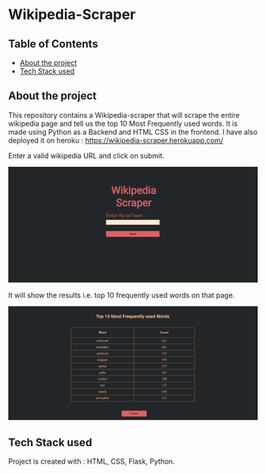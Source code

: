 # Wikipedia-Scraper
## Table of Contents
* [About the project](#about-the-project)
* [Tech Stack used](#tech-stack-used)

## About the project
This repository contains a Wikipedia-scraper that will scrape the entire wikipedia page and tell us the top 10 Most Frequently used words.
It is made using Python as a Backend and HTML CSS in the frontend.
I have also deployed it on heroku : https://wikipedia-scraper.herokuapp.com/

Enter a valid wikipedia URL and click on submit.

<img src="main_page.PNG" />

It will show the results i.e. top 10 frequently used words on that page.
 
 <img src="sample_result.PNG" />

## Tech Stack used 
Project is created with :
HTML, CSS, Flask, Python.
